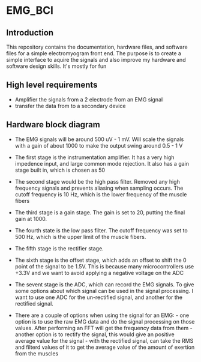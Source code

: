 # EMG_BCI

## Introduction
This repository contains the documentation, hardware files, and software files for a simple electromyogram front end. The purpose is to create a simple interface to aquire the signals and also improve my hardware and software design skills. It's mostly for fun

## High level requirements

- Amplifier the signals from a 2 electrode from an EMG signal
- transfer the data from to a secondary device

## Hardware block diagram

- The EMG signals will be around 500 uV - 1 mV. Will scale the signals with a gain of about 1000 to make the output swing around 0.5 - 1 V
- The first stage is the instrumentation amplifier. It has a very high impedence input, and large common mode rejection. It also has a gain stage built in, which is chosen as 50
- The second stage would be the high pass filter. Removed any high frequency signals and prevents aliasing when sampling occurs. The cutoff frequency is 10 Hz, which is the lower frequency of the muscle fibers
- The third stage is a gain stage. The gain is set to 20, putting the final gain at 1000.
- The fourth state is the low pass filter. The cutoff frequency was set to 500 Hz, which is the upper limit of the muscle fibers.
- The fifth stage is the rectifier stage.
- The sixth stage is the offset stage, which adds an offset to shift the 0 point of the signal to be 1.5V. This is because many microcontrollers use +3.3V and we want to avoid applying a negative voltage on the ADC
- The sevent stage is the ADC, which can record the EMG signals. To give some options about which signal can be used in the signal processing. I want to use one ADC for the un-rectified signal, and another for the rectified signal.


- There are a couple of options when using the signal for an EMG:
      - one option is to use the raw EMG data and do the signal processing on those values. After performing an FFT will get the frequency data from them
      - another option is to rectify the signal, this would give an positive average value for the signal
      - with the rectified signal, can take the RMS and filterd values of it to get the average value of the amount of exertion from the muscles
